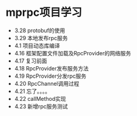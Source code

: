 # mprpc项目学习
* 3.28 protobuf的使用
* 3.29 本地发布rpc服务
* 4.1 项目动态库编译
* 4.16 框架配置文件加载及RpcProvider的网络服务
* 4.17 复习前面
* 4.18 RpcProvider发布服务方法
* 4.19 RpcProvider分发rpc服务
* 4.20 RpcChannel调用过程
* 4.21 忘了。。。。
* 4.22 callMethod实现
* 4.23 新增rpc服务测试
